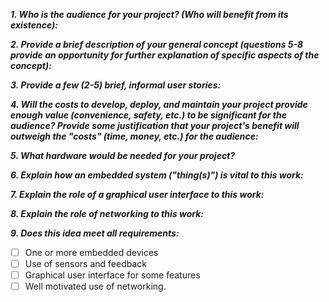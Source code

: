 
***1. Who is the audience for your project? (Who will benefit from its existence):***

***2. Provide a brief description of your general concept (questions 5-8 provide an opportunity for further explanation of specific aspects of the concept):***

***3. Provide a few (2-5) brief, informal user stories:***

***4. Will the costs to develop, deploy, and maintain your project provide enough value (convenience, safety, etc.) to be significant for the audience?  Provide some justification that your project's benefit will outweigh the "costs" (time, money, etc.) for the audience:***

***5. What hardware would be needed for your project?***

***6. Explain how an embedded system ("thing(s)") is vital to this work:***

***7. Explain the role of a graphical user interface to this work:***

***8. Explain the role of networking to this work:***

***9. Does this idea meet all requirements:***

- [ ] One or more embedded devices
- [ ] Use of sensors and feedback
- [ ] Graphical user interface for some features
- [ ] Well motivated use of networking.    
